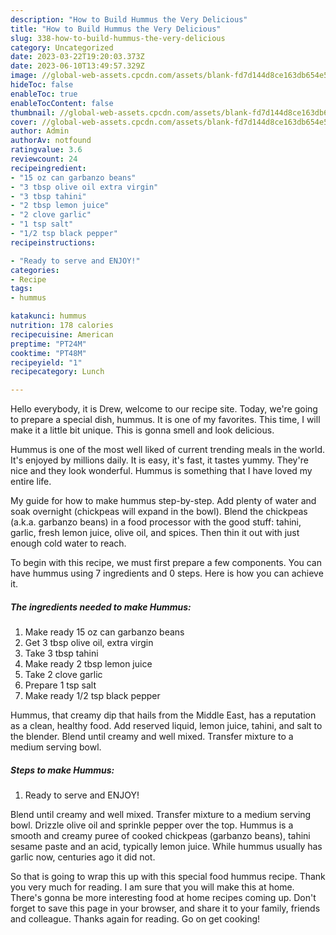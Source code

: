 ```yaml
---
description: "How to Build Hummus the Very Delicious"
title: "How to Build Hummus the Very Delicious"
slug: 338-how-to-build-hummus-the-very-delicious
category: Uncategorized
date: 2023-03-22T19:20:03.373Z
date: 2023-06-10T13:49:57.329Z
image: //global-web-assets.cpcdn.com/assets/blank-fd7d144d8ce163db654e5a02c40b08a2775adb7897d16e4062681dc7e1b2800f.png
hideToc: false
enableToc: true
enableTocContent: false
thumbnail: //global-web-assets.cpcdn.com/assets/blank-fd7d144d8ce163db654e5a02c40b08a2775adb7897d16e4062681dc7e1b2800f.png
cover: //global-web-assets.cpcdn.com/assets/blank-fd7d144d8ce163db654e5a02c40b08a2775adb7897d16e4062681dc7e1b2800f.png
author: Admin
authorAv: notfound
ratingvalue: 3.6
reviewcount: 24
recipeingredient:
- "15 oz can garbanzo beans"
- "3 tbsp olive oil extra virgin"
- "3 tbsp tahini"
- "2 tbsp lemon juice"
- "2 clove garlic"
- "1 tsp salt"
- "1/2 tsp black pepper"
recipeinstructions:

- "Ready to serve and ENJOY!"
categories:
- Recipe
tags:
- hummus

katakunci: hummus 
nutrition: 178 calories
recipecuisine: American
preptime: "PT24M"
cooktime: "PT48M"
recipeyield: "1"
recipecategory: Lunch

---
```



Hello everybody, it is Drew, welcome to our recipe site. Today, we're going to prepare a special dish, hummus. It is one of my favorites. This time, I will make it a little bit unique. This is gonna smell and look delicious.

Hummus is one of the most well liked of current trending meals in the world. It's enjoyed by millions daily. It is easy, it's fast, it tastes yummy. They're nice and they look wonderful. Hummus is something that I have loved my entire life.

My guide for how to make hummus step-by-step. Add plenty of water and soak overnight (chickpeas will expand in the bowl). Blend the chickpeas (a.k.a. garbanzo beans) in a food processor with the good stuff: tahini, garlic, fresh lemon juice, olive oil, and spices. Then thin it out with just enough cold water to reach.


To begin with this recipe, we must first prepare a few components. You can have hummus using 7 ingredients and 0 steps. Here is how you can achieve it.

<!--inarticleads1-->

##### The ingredients needed to make Hummus:

1. Make ready 15 oz can garbanzo beans
1. Get 3 tbsp olive oil, extra virgin
1. Take 3 tbsp tahini
1. Make ready 2 tbsp lemon juice
1. Take 2 clove garlic
1. Prepare 1 tsp salt
1. Make ready 1/2 tsp black pepper


Hummus, that creamy dip that hails from the Middle East, has a reputation as a clean, healthy food. Add reserved liquid, lemon juice, tahini, and salt to the blender. Blend until creamy and well mixed. Transfer mixture to a medium serving bowl. 

<!--inarticleads2-->

##### Steps to make Hummus:


1. Ready to serve and ENJOY!

Blend until creamy and well mixed. Transfer mixture to a medium serving bowl. Drizzle olive oil and sprinkle pepper over the top. Hummus is a smooth and creamy puree of cooked chickpeas (garbanzo beans), tahini sesame paste and an acid, typically lemon juice. While hummus usually has garlic now, centuries ago it did not. 

So that is going to wrap this up with this special food hummus recipe. Thank you very much for reading. I am sure that you will make this at home. There's gonna be more interesting food at home recipes coming up. Don't forget to save this page in your browser, and share it to your family, friends and colleague. Thanks again for reading. Go on get cooking!
